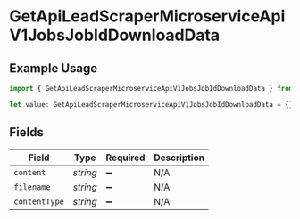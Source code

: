 # GetApiLeadScraperMicroserviceApiV1JobsJobIdDownloadData

## Example Usage

```typescript
import { GetApiLeadScraperMicroserviceApiV1JobsJobIdDownloadData } from "oppulence-backend-sdk/models/operations";

let value: GetApiLeadScraperMicroserviceApiV1JobsJobIdDownloadData = {};
```

## Fields

| Field              | Type               | Required           | Description        |
| ------------------ | ------------------ | ------------------ | ------------------ |
| `content`          | *string*           | :heavy_minus_sign: | N/A                |
| `filename`         | *string*           | :heavy_minus_sign: | N/A                |
| `contentType`      | *string*           | :heavy_minus_sign: | N/A                |